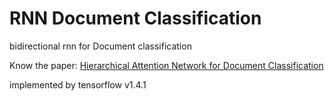 # RNN Document Classification
bidirectional rnn for Document classification

Know the paper: [Hierarchical Attention Network for Document Classification](https://www.researchgate.net/publication/305334401_Hierarchical_Attention_Networks_for_Document_Classification)

implemented by tensorflow v1.4.1
